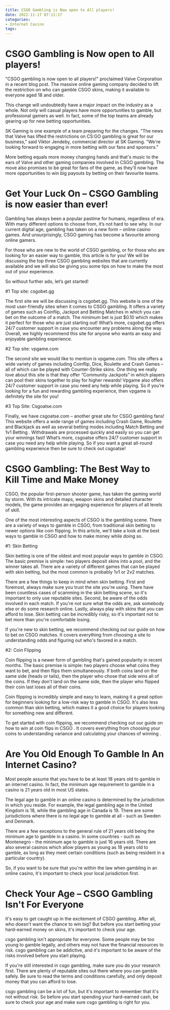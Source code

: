 ```yaml
---
title: CSGO Gambling is Now open to All players!
date: 2022-11-17 07:11:17
categories:
- Internet Casino
tags:
---
```



#  CSGO Gambling is Now open to All players!

"CSGO gambling is now open to all players!" proclaimed Valve Corporation in a recent blog post. The massive online gaming company decided to lift the restriction on who can gamble CSGO skins, making it available to everyone aged 18 and older.

This change will undoubtedly have a major impact on the industry as a whole. Not only will casual players have more opportunities to gamble, but professional gamers as well. In fact, some of the top teams are already gearing up for new betting opportunities.

SK Gaming is one example of a team preparing for the changes. "The news that Valve has lifted the restrictions on CS:GO gambling is great for our business," said Viktor Jendeby, commercial director at SK Gaming. "We're looking forward to engaging in more betting with our fans and sponsors."

More betting equals more money changing hands and that's music to the ears of Valve and other gaming companies involved in CSGO gambling. The move also promises to be great for fans of the game, as they'll now have more opportunities to win big payouts by betting on their favourite teams.

#  Get Your Luck On – CSGO Gambling is now easier than ever!

Gambling has always been a popular pastime for humans, regardless of era. With many different options to choose from, it’s not hard to see why. In our current digital age, gambling has taken on a new form – online casino games. And unsurprisingly, CSGO gaming has become a favourite among online gamers.

For those who are new to the world of CSGO gambling, or for those who are looking for an easier way to gamble, this article is for you! We will be discussing the top three CSGO gambling websites that are currently available and we will also be giving you some tips on how to make the most out of your experience.

So without further ado, let’s get started!

#1 Top site: csgobet.gg

The first site we will be discussing is csgobet.gg. This website is one of the most user-friendly sites when it comes to CSGO gambling. It offers a variety of games such as Coinflip, Jackpot and Betting Matches in which you can bet on the outcome of a match. The minimum bet is just $0.10 which makes it perfect for those who are just starting out! What’s more, csgobet.gg offers 24/7 customer support in case you encounter any problems along the way. Overall, we highly recommend this site for anyone who wants an easy and enjoyable gambling experience.

#2 Top site: vpgame.com

The second site we would like to mention is vpgame.com. This site offers a wide variety of games including Coinflip, Dice, Roulette and Crash Games – all of which can be played with Counter-Strike skins. One thing we really love about this site is that they offer “Community Jackpots” in which players can pool their skins together to play for higher rewards! Vpgame also offers 24/7 customer support in case you need any help while playing. So if you’re looking for a fun and rewarding gambling experience, then vpgame is definitely the site for you!

#3 Top Site: Csgoatse.com

Finally, we have csgoatse.com – another great site for CSGO gambling fans! This website offers a wide range of games including Crash Game, Roulette and Blackjack as well as several betting modes including Match Betting and 1v1 Betting . Withdrawals are processed quickly and easily so you can get your winnings fast! What’s more, csgoatse offers 24/7 customer support in case you need any help while playing. So if you want a great all-round gambling experience then be sure to check out csgoatse!

#  CSGO Gambling: The Best Way to Kill Time and Make Money

CSGO, the popular first-person shooter game, has taken the gaming world by storm. With its intricate maps, weapon skins and detailed character models, the game provides an engaging experience for players of all levels of skill.

One of the most interesting aspects of CSGO is the gambling scene. There are a variety of ways to gamble in CSGO, from traditional skin betting to newer options like coin flipping. In this article, we'll take a look at the best ways to gamble in CSGO and how to make money while doing so.

#1: Skin Betting

Skin betting is one of the oldest and most popular ways to gamble in CSGO. The basic premise is simple: two players deposit skins into a pool, and the winner takes all. There are a variety of different games that can be played with skin betting, but the most common is probably 1v1 or 2v2 matches.

There are a few things to keep in mind when skin betting. First and foremost, always make sure you trust the site you're using. There have been countless cases of scamming in the skin betting scene, so it's important to only use reputable sites. Second, be aware of the odds involved in each match. If you're not sure what the odds are, ask somebody else or do some research online. Lastly, always play with skins that you can afford to lose. Skin betting can be incredibly risky, so it's important not to bet more than you're comfortable losing.

If you're new to skin betting, we recommend checking out our guide on how to bet on CSGO matches. It covers everything from choosing a site to understanding odds and figuring out who's favored in a match.

#2: Coin Flipping

Coin flipping is a newer form of gambling that's gained popularity in recent months. The basic premise is simple: two players choose what coins they want to bet, and then flips them simultaneously. If both coins land on the same side (heads or tails), then the player who chose that side wins all of the coins. If they don't land on the same side, then the player who flipped their coin last loses all of their coins.

Coin flipping is incredibly simple and easy to learn, making it a great option for beginners looking for a low-risk way to gamble in CSGO. It's also less common than skin betting, which makes it a good choice for players looking for something new and different.

To get started with coin flipping, we recommend checking out our guide on how to win at coin flips in CSGO . It covers everything from choosing your coins to understanding variance and calculating your chances of winning .

#  Are You Old Enough To Gamble In An Internet Casino?

Most people assume that you have to be at least 18 years old to gamble in an internet casino. In fact, the minimum age requirement to gamble in a casino is 21 years old in most US states.

The legal age to gamble in an online casino is determined by the jurisdiction in which you reside. For example, the legal gambling age in the United Kingdom is 18, while the gambling age in Canada is 19. There are some jurisdictions where there is no legal age to gamble at all - such as Sweden and Denmark.

There are a few exceptions to the general rule of 21 years old being the minimum age to gamble in a casino. In some countries - such as Montenegro - the minimum age to gamble is just 16 years old. There are also several casinos which allow players as young as 18 years old to gamble, as long as they meet certain conditions (such as being resident in a particular country).

So, if you want to be sure that you're within the law when gambling in an online casino, it's important to check your local jurisdiction first.

#  Check Your Age – CSGO Gambling Isn't For Everyone

It's easy to get caught up in the excitement of CSGO gambling. After all, who doesn't want the chance to win big? But before you start betting your hard-earned money on skins, it's important to check your age.

 csgo gambling isn't appropriate for everyone. Some people may be too young to gamble legally, and others may not have the financial resources to risk. csgo gambling can be addictive, and it's important to be aware of the risks involved before you start playing.

If you're still interested in csgo gambling, make sure you do your research first. There are plenty of reputable sites out there where you can gamble safely. Be sure to read the terms and conditions carefully, and only deposit money that you can afford to lose.

 csgo gambling can be a lot of fun, but it's important to remember that it's not without risk. So before you start spending your hard-earned cash, be sure to check your age and make sure csgo gambling is right for you.